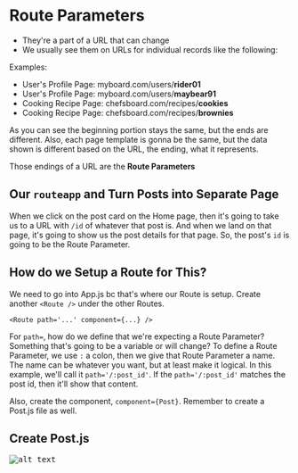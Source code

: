 # Route Parameters

* They're a part of a URL that can change
* We usually see them on URLs for individual records like the following:

Examples:

* User's Profile Page: myboard.com/users/**rider01**
* User's Profile Page: myboard.com/users/**maybear91**
* Cooking Recipe Page: chefsboard.com/recipes/**cookies**
* Cooking Recipe Page: chefsboard.com/recipes/**brownies**

As you can see the beginning portion stays the same, but the ends are different. Also, each page template is gonna be the same, but the data shown is different based on the URL, the ending, what it represents.

Those endings of a URL are the **Route Parameters**

## Our ```routeapp``` and Turn Posts into Separate Page

When we click on the post card on the Home page, then it's going to take us to a URL with ```/id``` of whatever that post is. And when we land on that page, it's going to show us the post details for that page. So, the post's ```id``` is going to be the Route Parameter.

## How do we Setup a Route for This?

We need to go into App.js bc that's where our Route is setup. Create another ```<Route />``` under the other Routes.

```
<Route path='...' component={...} />
```

For ```path=```, how do we define that we're expecting a Route Parameter? Something that's going to be a variable or will change? To define a Route Parameter, we use ```:``` a colon, then we give that Route Parameter a name. The name can be whatever you want, but at least make it logical. In this example, we'll call it ```path='/:post_id'```. If the ```path='/:post_id'``` matches the post id, then it'll show that content.

Also, create the component, ```component={Post}```. Remember to create a Post.js file as well.

## Create Post.js






<kbd>![alt text](img/screenshot.png "screenshot")</kbd>